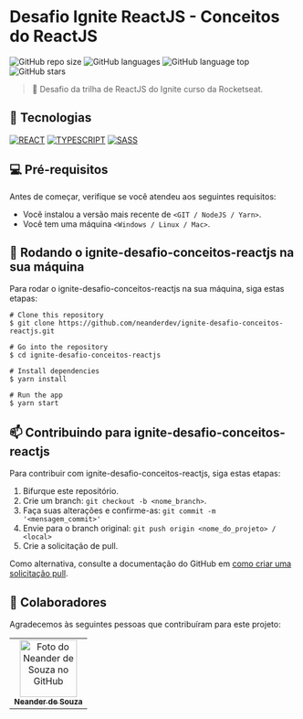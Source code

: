  # Desafio Ignite ReactJS - Conceitos do ReactJS

![GitHub repo size](https://img.shields.io/github/repo-size/neanderdev/ignite-desafio-conceitos-reactjs?style=for-the-badge)
![GitHub languages](https://img.shields.io/github/languages/count/neanderdev/ignite-desafio-conceitos-reactjs?style=for-the-badge)
![GitHub language top](https://img.shields.io/github/languages/top/neanderdev/ignite-desafio-conceitos-reactjs?style=for-the-badge)
![GitHub stars](https://img.shields.io/github/stars/neanderdev/ignite-desafio-conceitos-reactjs?style=for-the-badge)

> 🚀 Desafio da trilha de ReactJS do Ignite curso da Rocketseat.

## 🚀 Tecnologias
[![REACT](https://img.shields.io/badge/React-61DAFB?style=for-the-badge&logo=react&logoColor=black)](https://pt-br.reactjs.org/docs/getting-started.html)
[![TYPESCRIPT](https://img.shields.io/badge/Typescript-61DAFB?style=for-the-badge&logo=typescript&logoColor=black)](https://www.typescriptlang.org/docs/)
[![SASS](https://img.shields.io/badge/SASS-C770AC?style=for-the-badge&logo=sass&logoColor=white)](https://sass-lang.com/documentation)

## 💻 Pré-requisitos

Antes de começar, verifique se você atendeu aos seguintes requisitos:
<!---Estes são apenas requisitos de exemplo. Adicionar, duplicar ou remover conforme necessário--->
* Você instalou a versão mais recente de `<GIT / NodeJS / Yarn>`.
* Você tem uma máquina `<Windows / Linux / Mac>`.

## 🚀 Rodando o ignite-desafio-conceitos-reactjs na sua máquina

Para rodar o ignite-desafio-conceitos-reactjs na sua máquina, siga estas etapas:

```
# Clone this repository
$ git clone https://github.com/neanderdev/ignite-desafio-conceitos-reactjs.git

# Go into the repository
$ cd ignite-desafio-conceitos-reactjs

# Install dependencies
$ yarn install

# Run the app
$ yarn start
```

## 📫 Contribuindo para ignite-desafio-conceitos-reactjs
<!---Se o seu README for longo ou se você tiver algum processo ou etapas específicas que deseja que os contribuidores sigam, considere a criação de um arquivo CONTRIBUTING.md separado--->
Para contribuir com ignite-desafio-conceitos-reactjs, siga estas etapas:

1. Bifurque este repositório.
2. Crie um branch: `git checkout -b <nome_branch>`.
3. Faça suas alterações e confirme-as: `git commit -m '<mensagem_commit>'`
4. Envie para o branch original: `git push origin <nome_do_projeto> / <local>`
5. Crie a solicitação de pull.

Como alternativa, consulte a documentação do GitHub em [como criar uma solicitação pull](https://help.github.com/en/github/collaborating-with-issues-and-pull-requests/creating-a-pull-request).

## 🤝 Colaboradores

Agradecemos às seguintes pessoas que contribuíram para este projeto:

<table>
  <tr>
    <td align="center">
      <a href="#">
        <img src="https://avatars3.githubusercontent.com/u/62663706" width="100px;" alt="Foto do Neander de Souza no GitHub"/><br>
        <sub>
          <b>Neander de Souza</b>
        </sub>
      </a>
    </td>    
  </tr>
</table>

